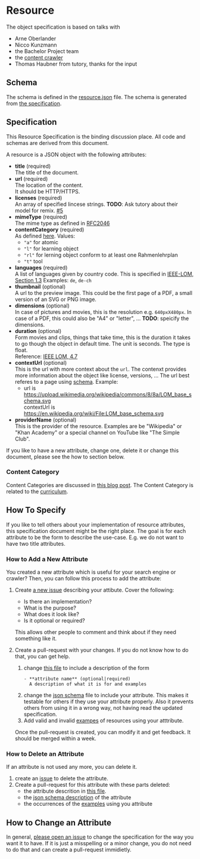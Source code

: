 # Resource

The object specification is based on talks with
- Arne Oberlander
- Nicco Kunzmann
- the Bachelor Project team
- the [content crawler][content-crawl-api]
- Thomas Haubner from tutory, thanks for the input

## Schema

The schema is defined in the [resource.json][schema] file.
The schema is generated from [the specification][spec].

## Specification
[spec]: #specification

This Resource Specification is the binding discussion place.
All code and schemas are derived from this document.

A resource is a JSON object with the following attributes:

- **title** (required)  
  The title of the document.
- **url** (required)  
  The location of the content.  
  It should be HTTP/HTTPS.
- **licenses** (required)  
  An array of specified lincese strings.
  **TODO**: Ask tutory about their model for remix. [#5](https://github.com/schul-cloud/resources-api-v1/issues/5)
- **mimeType** (required)  
  The mime type as defined in [RFC2046][rfc2046]
- **contentCategory** (required)  
  As defined [here][content-category].
  Values:
  - `"a"` for atomic
  - `"l"` for learning object
  - `"rl"` for lerning object conform to at least one Rahmenlehrplan
  - `"t"` tool
- **languages** (required)  
  A list of languages given by country code.
  This is specified in [IEEE-LOM, Section 1.3][ieee-lom]
  Examples: `de`, `de-ch`
- **thumbnail** (optional)  
  A url to the preview image.
  This could be the first page of a PDF, a small version of an SVG or PNG image.
- **dimensions** (optional)  
  In case of pictures and movies, this is the resolution e.g. `640pxX480px`.
  In case of a PDF, this could also be "A4" or "letter", ...
  **TODO**: speicify the dimensions.
- **duration** (optional)  
  Form movies and clips, things that take time, this is the duration it takes
  to go though the object in default time.
  The unit is seconds. The type is float.  
  Reference: [IEEE LOM, 4.7][ieee-lom]
- **contextUrl** (optional)  
  This is the url with more context about the `url`.
  The contenxt provides more information about the object like license, versions, ...
  The url best referes to a page using [schema](http://schema.org/).
  Example:
  - url is https://upload.wikimedia.org/wikipedia/commons/8/8a/LOM_base_schema.svg  
    contextUrl is https://en.wikipedia.org/wiki/File:LOM_base_schema.svg
- **providerName** (optional)  
  This is the provider of the resource. Examples are be "Wikipedia" or "Khan Academy" or
  a special channel on YouTube like "The Simple Club".

If you like to have a new attribute, change one, delete it or change this document, please see the how to section below.

### Content Category
[content-category]: #content-category

Content Categories are discussed in [this blog post][cc-blog].
The Content Category is related to the [curriculum][curriculum].

## How To Specify

If you like to tell others about your implementation of resource attributes, this specification document might be the right place.
The goal is for each attribute to be the form to describe the use-case. E.g. we do not want to have two title attributes.

### How to Add a New Attribute

You created a new attribute which is useful for your search engine or crawler?
Then, you can follow this process to add the attribute:

1. Create [a new issue][new-issue] describing your attibute. Cover the following:
   - Is there an implementation?
   - What is the purpose?
   - What does it look like?
   - Is it optional or required?
  
   This allows other people to comment and think about if they need something like it.

2. Create a pull-request with your changes. If you do not know how to do that, you can get help.
   1. change [this file][this] to include a description of the form
      ```
      - **attribute name** (optional|required)  
        A description of what it is for and examples
      ```
   2. change the [json schema][schema] file to include your attribute.
      This makes it testable for others if they use your attribute properly.
      Also it prevents others from using it in a wrong way, not having read the updated specification.
   3. Add valid and invalid [exampes][examples] of resources using your atttribute.
   
   Once the pull-request is created, you can modify it and get feedback.
   It should be merged within a week.

### How to Delete an Attribute

If an attribute is not used any more, you can delete it.

1. create an [issue][new-issue] to delete the attribute.
2. Create a pull-request for this attribute with these parts deleted:
   - the attribute descrition in [this file][this].
   - the [json schema description][schema] of the attribute
   - the occurrences of the [examples][examples] using you attribute
   
## How to Change an Attribute

In general, [please open an issue][new-issue] to change the specification for the way you want it to have.
If it is just a misspelling or a minor change, you do not need to do that and can create a pull-request immidietly.

[rdd]: http://tom.preston-werner.com/2010/08/23/readme-driven-development.html
[arch]: https://schul-cloud.github.io/blog/2017-04-24/extensible-content-delivery#architecture
[content-crawl-api]: https://github.com/schul-cloud/schulcloud-content-crawler#attributes
[rfc2046]: https://tools.ietf.org/html/rfc2046
[ieee-lom]: http://129.115.100.158/txlor/docs/IEEE_LOM_1484_12_1_v1_Final_Draft.pdf
[swag-1]: https://app.swaggerhub.com/apis/niccokunzmann/schul-cloud-content-api/1.0.0
[schemas]: ./schemas
[api-definition]: ./api-definition/
[pypi]: https://pypi.python.org/pypi/schul-cloud-resources-api-v1
[travis]: https://travis-ci.org/schul-cloud/resources-api-v1
[api-definition]: api-definition
[resource-schema]: schema/resource
[schemas]: schemas
[generators]: generators
[scripts]: scripts
[python-library]: generators/python_client/
[cc-blog]: https://schul-cloud.github.io/blog/2017-04-26/api-resources-specification#content-categories
[curriculum]: ../curriculum#readme
[new-issue]: https://github.com/schul-cloud/resources-api-v1/issues/new
[this]: README.md
[schema]: resource.json
[examples]: examples
